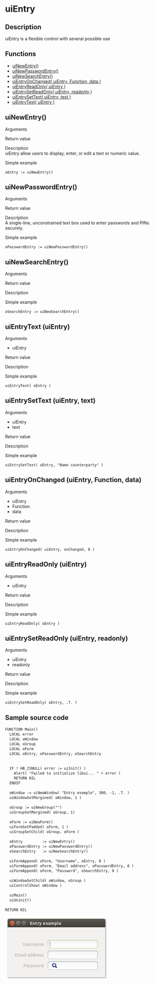 # **uiEntry**

## Description <br>
uiEntry is a flexible control with several possible use

## Functions
- [uiNewEntry()](#uinewentry)
- [uiNewPasswordEntry()](#uinewpasswordentry)
- [uiNewSearchEntry()](#uinewsearchentry)
- [uiEntryOnChanged( uiEntry, Function, data )](#uientryonchanged-uientry-function-data)
- [uiEntryReadOnly( uiEntry )](#uientryreadonly-uientry)
- [uiEntrySetReadOnly( uiEntry, readonly )](#uientrysetreadonly-uientry-readonly)
- [uiEntrySetText( uiEntry, text )](#uientrysettext-uientry-text)
- [uiEntryText( uiEntry )](#uientrytext-uientry)

## uiNewEntry()
Arguments

Return value

Description <br>
uiEntry allow users to display, enter, or edit a text or numeric value.

Simple example
```harbour
oEntry := uiNewEntry()
```
## uiNewPasswordEntry()
Arguments

Return value

Description <br>
A single-line, unconstrained text box used to enter passwords and PINs securely.

Simple example
```harbour
oPasswordEntry := uiNewPasswordEntry()
```
## uiNewSearchEntry()
Arguments

Return value

Description

Simple example
```harbour
oSearchEntry := uiNewSearchEntry()
```
## uiEntryText (uiEntry)
Arguments
- uiEntry

Return value

Description

Simple example
```harbour
uiEntryText( oEntry )
```
## uiEntrySetText (uiEntry, text)
Arguments
- uiEntry
- text

Return value

Description

Simple example
```harbour
uiEntrySetText( oEntry, "Name counterparty" )
```
## uiEntryOnChanged (uiEntry, Function, data)
Arguments
- uiEntry
- Function
- data

Return value

Description

Simple example
```harbour
uiEntryOnChanged( uiEntry, onChanged, 0 )
```
## uiEntryReadOnly (uiEntry)
Arguments
- uiEntry

Return value

Description

Simple example
```harbour
uiEntryReadOnly( oEntry )
```
## uiEntrySetReadOnly (uiEntry, readonly)
Arguments
- uiEntry
- readonly

Return value

Description

Simple example
```harbour
uiEntrySetReadOnly( oEntry, .T. )
```
## Sample source code
```harbour
FUNCTION Main()
  LOCAL error
  LOCAL oWindow
  LOCAL oGroup
  LOCAL oForm
  LOCAL oEntry, oPasswordEntry, oSearchEntry


  IF ! HB_ISNULL( error := uiInit() )
    Alert( "Failed to initialize libui... " + error )
    RETURN NIL
  ENDIF

  oWindow := uiNewWindow( "Entry example", 300, -1, .T. )
  uiWindowSetMargined( oWindow, 1 )

  oGroup := uiNewGroup("")
  uiGroupSetMargined( oGroup, 1)

  oForm := uiNewForm()
  uiFormSetPadded( oForm, 1 )
  uiGroupSetChild( oGroup, oForm )

  oEntry         := uiNewEntry()
  oPasswordEntry := uiNewPasswordEntry()
  oSearchEntry   := uiNewSearchEntry()

  uiFormAppend( oForm, "Username", oEntry, 0 )
  uiFormAppend( oForm, "Email address", oPasswordEntry, 0 )
  uiFormAppend( oForm, "Password", oSearchEntry, 0 )

  uiWindowSetChild( oWindow, oGroup )
  uiControlShow( oWindow )

  uiMain()
  uiUninit()

RETURN NIL
```
![Linux](ss/entry_01.png "With family Linux Ubuntu desktop, based on GNOME")
